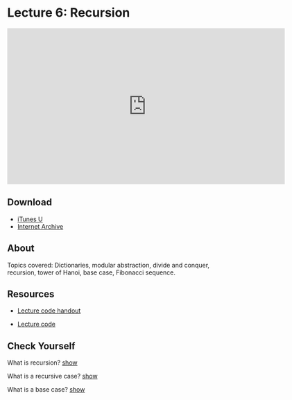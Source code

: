 # Lecture 6: Recursion

<iframe width="640" height="360" src="http://www.youtube.com/embed/WbWb0u8bJrU?feature=player_detailpage" frameborder="0" allowfullscreen></iframe>

## Download

- [iTunes U](http://itunes.apple.com/us/itunes-u/lecture-6-recursion/id499270153?i=110101040)
- [Internet Archive](http://www.archive.org/download/MIT6.00SCS11/MIT6_00SCS11_lec06_300k.mp4)

## About

Topics covered: Dictionaries, modular abstraction, divide and conquer, recursion, tower of Hanoi, base case, Fibonacci sequence.



## Resources

- [Lecture code handout](http://ocw.mit.edu/courses/electrical-engineering-and-computer-science/6-00sc-introduction-to-computer-science-and-programming-spring-2011/unit-1/lecture-6-recursion/MIT6_00SCS11_lec06.pdf)

- [Lecture code](http://ocw.mit.edu/courses/electrical-engineering-and-computer-science/6-00sc-introduction-to-computer-science-and-programming-spring-2011/unit-1/lecture-6-recursion/lec06.py)



<script>
function hide(id)
{
    document.getElementById(id).style.display = 'none';
}

function show(id)
{
    document.getElementById(id).style.display = 'block';
}
</script>


## Check Yourself

What is recursion?
<a href="#" onclick="show('answer-1'); return false;">show</a><div id="answer-1" style="display: none;">Recursion, or "divide-and-conquer", allows us to define a function that calls itself to solve a problem by breaking it into simpler cases.</div>

What is a recursive case?
<a href="#" onclick="show('answer-2'); return false;">show</a><div id="answer-2" style="display: none;">A recursive case calls the recursive procedure on a simpler case (usually a part of the input).</div>

What is a base case?
<a href="#" onclick="show('answer-3'); return false;">show</a><div id="answer-3" style="display: none;">A base case is necessary in recusion; it determines when the procedure returns a value (or terminates), rather than contiuing the recursive process.</div>



